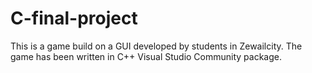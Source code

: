 # C-final-project
This is a game build on a GUI developed by students in Zewailcity. The game has been written in C++ Visual Studio Community package. 
